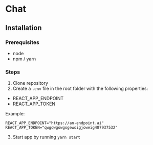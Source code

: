 # Chat

## Installation
### Prerequisites
- node
- npm / yarn

### Steps
1. Clone repository
2. Create a `.env` file in the root folder with the following properties:
  - REACT_APP_ENDPOINT
  - REACT_APP_TOKEN

Example:
```
REACT_APP_ENDPOINT="https://an-endpoint.ai"
REACT_APP_TOKEN="qwgqwgowgogewoigjoweig487937532"
```
3. Start app by running `yarn start`
